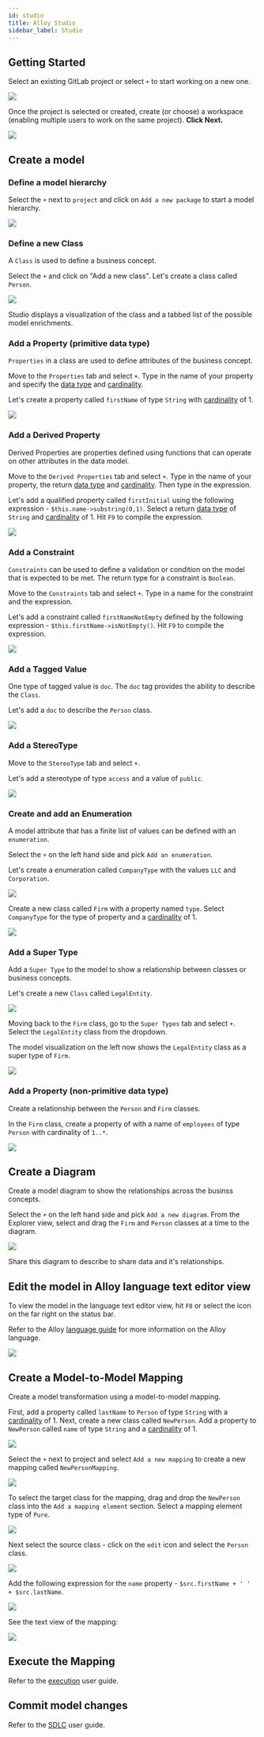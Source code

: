 ```yaml
---
id: studio
title: Alloy Studio
sidebar_label: Studio
---
```


## Getting Started

Select an existing GitLab project or select `+` to start working on a new one.  

![](assets/studio_step1.jpg)

Once the project is selected or created, create (or choose) a workspace (enabling multiple users to work on the same project). **Click Next.**

![](assets/studio_step2.jpg)

## Create a model

### Define a model hierarchy
Select the <code>+</code> next to  `project` and click on <code>Add a new package</code> to start a model hierarchy.

![](assets/studio_step3.jpg)

### Define a new Class
A `Class` is used to define a business concept.

Select the <code>+</code> and click on "Add a new class"</code>.  Let's create a class called <code>Person</code>.  

![](assets/studio_step4.JPG)

Studio displays a visualization of the class and a tabbed list of the possible model enrichments.

### Add a Property (primitive data type)
`Properties` in a class are used to define attributes of the business concept.

Move to the `Properties` tab and select <code>+</code>.  Type in the name of your property and specify the [data type](/docs/getting-started/language#language-type) and [cardinality](/docs/getting-started/language#language-cardinality).

Let's create a property called `firstName` of type `String` with [cardinality](/docs/getting-started/language#language-cardinality) of 1.  

![](assets/studio_step5.JPG)

### Add a Derived Property
Derived Properties are properties defined using functions that can operate on other attributes in the data model.

Move to the `Derived Properties` tab and select `+`.  Type in the name of your property, the return [data type](/docs/getting-started/language#language-type) and [cardinality](/docs/getting-started/language#language-cardinality).  Then type in the expression.

Let's add a qualified property called `firstInitial` using the following expression - `$this.name->substring(0,1)`.  Select a return [data type](/docs/getting-started/language#language-type) of `String` and [cardinality](/docs/getting-started/language#language-cardinality) of 1. Hit `F9` to compile the expression.

![](assets/studio_step6.JPG)

### Add a Constraint
`Constraints` can be used to define a validation or condition on the model that is expected to be met.  The return type for a constraint is `Boolean`.  

Move to the `Constraints` tab and select `+`.  Type in a name for the constraint and the expression.  

Let's add a constraint called `firstNameNotEmpty` defined by the following expression - `$this.firstName->isNotEmpty()`.  Hit `F9` to compile the expression.   

![](assets/studio_step7.JPG)


### Add a Tagged Value
One type of tagged value is `doc`.  The `doc` tag provides the ability to describe the `Class`.

Let's add a `doc` to describe the `Person` class.

![](assets/studio_step8.JPG)

### Add a StereoType
Move to the `StereoType` tab and select `+`.  

Let's add a stereotype of type `access` and a value of `public`.

![](assets/studio_step9.JPG)

### Create and add an Enumeration
A model attribute that has a finite list of values can be defined with an `enumeration`.

Select the `+` on the left hand side and pick `Add an enumeration`.  

Let's create a enumeration called `CompanyType` with the values `LLC` and `Corporation`.   

![](assets/studio_step10.JPG)

Create a new class called `Firm` with a property named `type`.  Select `CompanyType` for the type of property and a [cardinality](/docs/getting-started/language#language-cardinality) of 1. 

![](assets/studio_step11.JPG)

### Add a Super Type
Add a `Super Type` to the model to show a relationship between classes or business concepts.

Let's create a new `Class` called `LegalEntity`.  

![](assets/studio_step12.JPG)

Moving back to the `Firm` class, go to the `Super Types` tab and select `+`.  Select the `LegalEntity` class from the dropdown. 

The model visualization on the left now shows the `LegalEntity` class as a super type of `Firm`.

![](assets/studio_step13.JPG)

### Add a Property (non-primitive data type)
Create a relationship between the `Person` and `Firm` classes.

In the `Firm` class, create a property of with a name of `employees` of type `Person` with cardinality of `1..*`.

![](assets/studio_step14.JPG)

## Create a Diagram
Create a model diagram to show the relationships across the businss concepts.  

Select the `+` on the left hand side and pick `Add a new diagram`.  From the Explorer view, select and drag the `Firm` and `Person` classes at a time to the diagram.  

![](assets/studio_step15.JPG)

Share this diagram to describe to share data and it's relationships.

## Edit the model in Alloy language text editor view 
To view the model in the language text editor view, hit `F8` or select the icon on the far right on the status bar.

Refer to the Alloy [language guide](/docs/getting-started/language) for more information on the Alloy language.

![](assets/studio_step16.JPG)

## Create a Model-to-Model Mapping
Create a model transformation using a model-to-model mapping.  

First, add a property called `lastName` to `Person` of type `String` with a [cardinality](/docs/getting-started/language#language-cardinality) of 1.  Next, create a new class called `NewPerson`.  Add a property to `NewPerson` called `name` of type `String` and a [cardinality](/docs/getting-started/language#language-cardinality) of 1. 

![](assets/studio_step17.JPG)

Select the `+` next to project and select `Add a new mapping` to create a new mapping called `NewPersonMapping`.  

![](assets/studio_step18.JPG)

To select the target class for the mapping, drag and drop the `NewPerson` class into the `Add a mapping element` section.  Select a mapping element type of `Pure`.  

![](assets/studio_step19.JPG)

Next select the source class - click on the `edit` icon and select the `Person` class.

![](assets/studio_step20.JPG)

Add the following expression for the `name` property - `$src.firstName + ' ' + $src.lastName`.

![](assets/studio_step21.JPG)

See the text view of the mapping:

![](assets/studio_step22.JPG)


## Execute the Mapping

Refer to the [execution](/docs/getting-started/execution) user guide.

## Commit model changes 
Refer to the [SDLC](/docs/getting-started/sdlc) user guide.